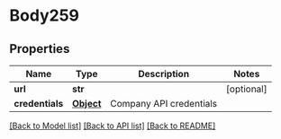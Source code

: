 # Body259

## Properties
Name | Type | Description | Notes
------------ | ------------- | ------------- | -------------
**url** | **str** |  | [optional] 
**credentials** | [**Object**](Object.md) | Company API credentials | 

[[Back to Model list]](../README.md#documentation-for-models) [[Back to API list]](../README.md#documentation-for-api-endpoints) [[Back to README]](../README.md)

